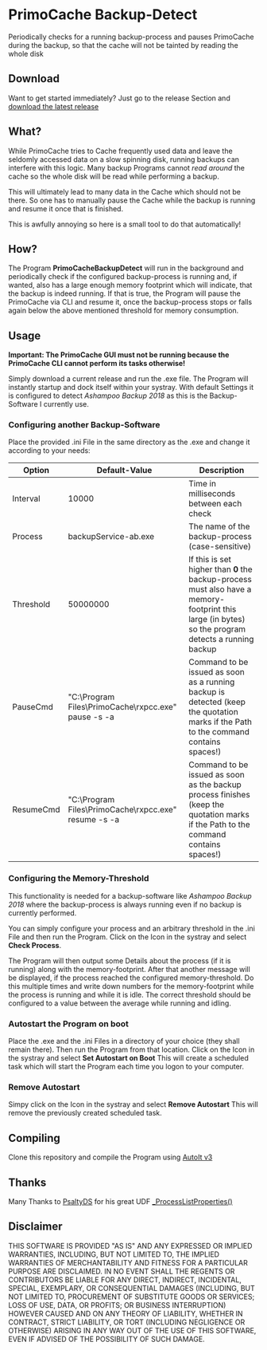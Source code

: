 # PrimoCache Backup-Detect
Periodically checks for a running backup-process and pauses PrimoCache during the backup, so that the cache will not be tainted by reading the whole disk

## Download
Want to get started immediately? Just go to the release Section and [download the latest release](/releases/latest)

## What?
While PrimoCache tries to Cache frequently used data and leave the seldomly accessed data on a slow spinning disk, running backups can interfere with this logic. Many backup Programs cannot *read around* the cache so the whole disk will be read while performing a backup.

This will ultimately lead to many data in the Cache which should not be there. So one has to manually pause the Cache while the backup is running and resume it once that is finished.

This is awfully annoying so here is a small tool to do that automatically!

## How?
The Program **PrimoCacheBackupDetect** will run in the background and periodically check if the configured backup-process is running and, if wanted, also has a large enough memory footprint which will indicate, that the backup is indeed running.
If that is true, the Program will pause the PrimoCache via CLI and resume it, once the backup-process stops or falls again below the above mentioned threshold for memory consumption.

## Usage
**Important: The PrimoCache GUI must not be running because the PrimoCache CLI cannot perform its tasks otherwise!**

Simply download a current release and run the .exe file. The Program will instantly startup and dock itself within your systray.
With default Settings it is configured to detect *Ashampoo Backup 2018* as this is the Backup-Software I currently use.

### Configuring another Backup-Software
Place the provided .ini File in the same directory as the .exe and change it according to your needs:

Option | Default-Value | Description
------ | ------------- | -----------
Interval | 10000 | Time in milliseconds between each check
Process | backupService-ab.exe | The name of the backup-process (case-sensitive)
Threshold | 50000000 | If this is set higher than **0** the backup-process must also have a memory-footprint this large (in bytes) so the program detects a running backup
PauseCmd | "C:\Program Files\PrimoCache\rxpcc.exe" pause -s -a | Command to be issued as soon as a running backup is detected (keep the quotation marks if the Path to the command contains spaces!)
ResumeCmd | "C:\Program Files\PrimoCache\rxpcc.exe" resume -s -a | Command to be issued as soon as the backup process finishes (keep the quotation marks if the Path to the command contains spaces!)

### Configuring the Memory-Threshold
This functionality is needed for a backup-software like *Ashampoo Backup 2018* where the backup-process is always running even if no backup is currently performed.

You can simply configure your process and an arbitrary threshold in the .ini File and then run the Program. Click on the Icon in the systray and select **Check Process**.

The Program will then output some Details about the process (if it is running) along with the memory-footprint. After that another message will be displayed, if the process reached the configured memory-threshold. Do this multiple times and write down numbers for the memory-footprint while the process is running and while it is idle.
The correct threshold should be configured to a value between the average while running and idling.

### Autostart the Program on boot
Place the .exe and the .ini Files in a directory of your choice (they shall remain there). Then run the Program from that location. Click on the Icon in the systray and select **Set Autostart on Boot**
This will create a scheduled task which will start the Program each time you logon to your computer.

### Remove Autostart
Simpy click on the Icon in the systray and select **Remove Autostart**
This will remove the previously created scheduled task.

## Compiling
Clone this repository and compile the Program using [AutoIt v3](https://www.autoitscript.com/site/)

## Thanks
Many Thanks to [PsaltyDS](http://www.autoitscript.com/forum) for his great UDF [_ProcessListProperties()](https://www.autoitscript.com/forum/topic/70538-_processlistproperties/)

## Disclaimer
THIS SOFTWARE IS PROVIDED "AS IS" AND ANY EXPRESSED OR IMPLIED WARRANTIES, INCLUDING, BUT NOT LIMITED TO, THE IMPLIED WARRANTIES OF MERCHANTABILITY AND FITNESS FOR A PARTICULAR PURPOSE ARE DISCLAIMED. IN NO EVENT SHALL THE REGENTS OR CONTRIBUTORS BE LIABLE FOR ANY DIRECT, INDIRECT, INCIDENTAL, SPECIAL, EXEMPLARY, OR CONSEQUENTIAL DAMAGES (INCLUDING, BUT NOT LIMITED TO, PROCUREMENT OF SUBSTITUTE GOODS OR SERVICES; LOSS OF USE, DATA, OR PROFITS; OR BUSINESS INTERRUPTION)
HOWEVER CAUSED AND ON ANY THEORY OF LIABILITY, WHETHER IN CONTRACT, STRICT LIABILITY, OR TORT (INCLUDING NEGLIGENCE OR OTHERWISE) ARISING IN ANY WAY OUT OF THE USE OF THIS SOFTWARE, EVEN IF ADVISED OF THE POSSIBILITY OF SUCH DAMAGE.
